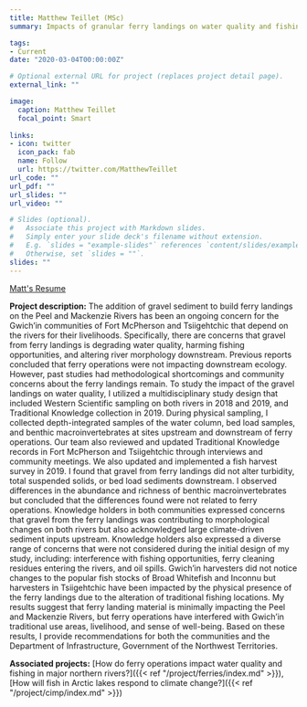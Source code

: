 ```yaml
---
title: Matthew Teillet (MSc)
summary: Impacts of granular ferry landings on water quality and fishing opportunities in the Mackenzie and Peel Rivers

tags:
- Current
date: "2020-03-04T00:00:00Z"

# Optional external URL for project (replaces project detail page).
external_link: ""

image:
  caption: Matthew Teillet
  focal_point: Smart
  
links:
- icon: twitter
  icon_pack: fab
  name: Follow
  url: https://twitter.com/MatthewTeillet
url_code: ""
url_pdf: ""
url_slides: ""
url_video: ""

# Slides (optional).
#   Associate this project with Markdown slides.
#   Simply enter your slide deck's filename without extension.
#   E.g. `slides = "example-slides"` references `content/slides/example-slides.md`.
#   Otherwise, set `slides = ""`.
slides: ""
---
```


[Matt's Resume](Matt_Resume.pdf)


**Project description:**
The addition of gravel sediment to build ferry landings on the Peel and Mackenzie Rivers has been an ongoing concern for the Gwich’in communities of Fort McPherson and Tsiigehtchic that depend on the rivers for their livelihoods. Specifically, there are concerns that gravel from ferry landings is degrading water quality, harming fishing opportunities, and altering river morphology downstream. Previous reports concluded that ferry operations were not impacting downstream ecology. However, past studies had methodological shortcomings and community concerns about the ferry landings remain. To study the impact of the gravel landings on water quality, I utilized a multidisciplinary study design that included Western Scientific sampling on both rivers in 2018 and 2019, and Traditional Knowledge collection in 2019. During physical sampling, I collected depth-integrated samples of the water column, bed load samples, and benthic macroinvertebrates at sites upstream and downstream of ferry operations. Our team also reviewed and updated Traditional Knowledge records in Fort McPherson and Tsiigehtchic through interviews and community meetings. We also updated and implemented a fish harvest survey in 2019. I found that gravel from ferry landings did not alter turbidity, total suspended solids, or bed load sediments downstream. I observed differences in the abundance and richness of benthic macroinvertebrates but concluded that the differences found were not related to ferry operations. Knowledge holders in both communities expressed concerns that gravel from the ferry landings was contributing to morphological changes on both rivers but also acknowledged large climate-driven sediment inputs upstream. Knowledge holders also expressed a diverse range of concerns that were not considered during the initial design of my study, including: interference with fishing opportunities, ferry cleaning residues entering the rivers, and oil spills. Gwich’in harvesters did not notice changes to the popular fish stocks of Broad Whitefish and Inconnu but harvesters in Tsiigehtchic have been impacted by the physical presence of the ferry landings due to the alteration of traditional fishing locations. My results suggest that ferry landing material is minimally impacting the Peel and Mackenzie Rivers, but ferry operations have interfered with Gwich’in traditional use areas, livelihood, and sense of well-being. Based on these results, I provide recommendations for both the communities and the Department of Infrastructure, Government of the Northwest Territories. 

**Associated projects:** [How do ferry operations impact water quality and fishing in major northern rivers?]({{< ref "/project/ferries/index.md" >}}), [How will fish in Arctic lakes respond to climate change?]({{< ref "/project/cimp/index.md" >}})

